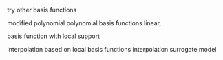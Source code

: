 try other basis functions

modified polynomial
polynomial basis functions 
linear, 

basis function with local support

interpolation based on local basis functions
interpolation surrogate model
